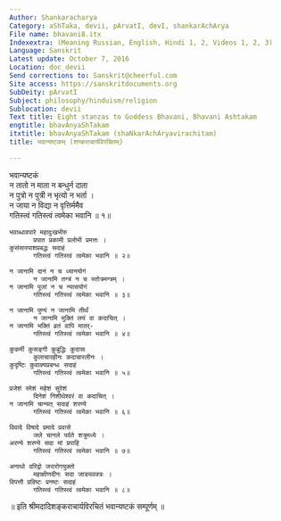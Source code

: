 ```yaml
---
Author: Shankaracharya
Category: aShTaka, devii, pArvatI, devI, shankarAchArya
File name: bhavani8.itx
Indexextra: (Meaning Russian, English, Hindi 1, 2, Videos 1, 2, 3)
Language: Sanskrit
Latest update: October 7, 2016
Location: doc_devii
Send corrections to: Sanskrit@cheerful.com
Site access: https://sanskritdocuments.org
SubDeity: pArvatI
Subject: philosophy/hinduism/religion
Sublocation: devii
Text title: Eight stanzas to Goddess Bhavani, Bhavani Ashtakam
engtitle: bhavAnyaShTakam
itxtitle: bhavAnyaShTakam (shaNkarAchAryavirachitam)
title: भवान्यष्टकम् (शण्कराचार्यविरचितम्)

---
```

  
 भवान्यष्टकं   
    न तातो न माता न बन्धुर्न दाता   
          न पुत्रो न पुत्री न भृत्यो न भर्ता ।  
    न जाया न विद्या न वृत्तिर्ममैव   
          गतिस्त्वं गतिस्त्वं त्वमेका भवानि ॥ १॥  
  
    भवाब्धावपारे महादुःखभीरु   
          प्रपात प्रकामी प्रलोभी प्रमत्तः ।  
    कुसंसारपाशप्रबद्धः सदाहं    
          गतिस्त्वं गतिस्त्वं त्वमेका भवानि ॥ २॥  
  
    न जानामि दानं न च ध्यानयोगं   
          न जानामि तन्त्रं न च स्तोत्रमन्त्रम् ।  
    न जानामि पूजां न च न्यासयोगं   
          गतिस्त्वं गतिस्त्वं त्वमेका भवानि ॥ ३॥  
  
    न जानामि पुण्यं न जानामि तीर्थं   
          न जानामि मुक्तिं लयं वा कदाचित् ।  
    न जानामि भक्तिं व्रतं वापि मातर्-  
          गतिस्त्वं गतिस्त्वं त्वमेका भवानि ॥ ४॥  
  
    कुकर्मी कुसङ्गी कुबुद्धिः कुदासः   
          कुलाचारहीनः कदाचारलीनः ।  
    कुदृष्टिः कुवाक्यप्रबन्धः सदाहं   
          गतिस्त्वं गतिस्त्वं त्वमेका भवानि ॥ ५॥  
  
    प्रजेशं रमेशं महेशं सुरेशं   
          दिनेशं निशीथेश्वरं वा कदाचित् ।  
    न जानामि चान्यत् सदाहं शरण्ये   
          गतिस्त्वं गतिस्त्वं त्वमेका भवानि ॥ ६॥  
  
    विवादे विषादे प्रमादे प्रवासे   
          जले चानले पर्वते शत्रुमध्ये ।  
    अरण्ये शरण्ये सदा मां प्रपाहि   
          गतिस्त्वं गतिस्त्वं त्वमेका भवानि ॥ ७॥  
  
    अनाथो दरिद्रो जरारोगयुक्तो  
          महाक्षीणदीनः सदा जाड्यवक्त्रः ।  
    विपत्तौ प्रविष्टः प्रनष्टः सदाहं   
          गतिस्त्वं गतिस्त्वं त्वमेका भवानि ॥ ८॥  
  
॥ इति श्रीमदादिशङ्कराचार्यविरचितं भवान्यष्टकं सम्पूर्णम् ॥  
  
  
  
